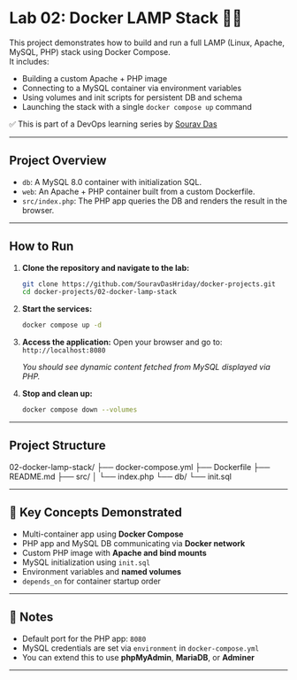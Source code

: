 # Lab 02: Docker LAMP Stack 🐳🔥

This project demonstrates how to build and run a full LAMP (Linux, Apache, MySQL, PHP) stack using Docker Compose.  
It includes:

- Building a custom Apache + PHP image
- Connecting to a MySQL container via environment variables
- Using volumes and init scripts for persistent DB and schema
- Launching the stack with a single `docker compose up` command

✅ This is part of a DevOps learning series by [Sourav Das](https://github.com/SouravDasHriday)

---

## Project Overview

*   `db`: A MySQL 8.0 container with initialization SQL.
*   `web`: An Apache + PHP container built from a custom Dockerfile.
*   `src/index.php`: The PHP app queries the DB and renders the result in the browser.

---

## How to Run

1.  **Clone the repository and navigate to the lab:**
    ```bash
    git clone https://github.com/SouravDasHriday/docker-projects.git
    cd docker-projects/02-docker-lamp-stack
    ```

2.  **Start the services:**
    ```bash
    docker compose up -d
    ```

3.  **Access the application:**
    Open your browser and go to:  
    `http://localhost:8080`

    _You should see dynamic content fetched from MySQL displayed via PHP._

    <!-- Optional screenshot -->
    <!-- ![Screenshot of App](lamp-preview.png) -->

4.  **Stop and clean up:**
    ```bash
    docker compose down --volumes
    ```

---

## Project Structure

02-docker-lamp-stack/
├── docker-compose.yml
├── Dockerfile
├── README.md
├── src/
│ └── index.php
└── db/
└── init.sql


---

## 🔑 Key Concepts Demonstrated

- Multi-container app using **Docker Compose**
- PHP app and MySQL DB communicating via **Docker network**
- Custom PHP image with **Apache and bind mounts**
- MySQL initialization using `init.sql`
- Environment variables and **named volumes**
- `depends_on` for container startup order

---

## 📌 Notes

- Default port for the PHP app: `8080`
- MySQL credentials are set via `environment` in `docker-compose.yml`
- You can extend this to use **phpMyAdmin**, **MariaDB**, or **Adminer**

---


